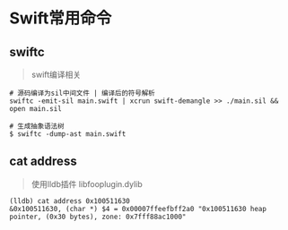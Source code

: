 # Swift常用命令

## swiftc

> swift编译相关

```shell
# 源码编译为sil中间文件 | 编译后的符号解析
swiftc -emit-sil main.swift | xcrun swift-demangle >> ./main.sil && open main.sil
```

```shell
# 生成抽象语法树
$ swiftc -dump-ast main.swift
```

## cat address

> 使用lldb插件 libfooplugin.dylib

```shell
(lldb) cat address 0x100511630
&0x100511630, (char *) $4 = 0x00007ffeefbff2a0 "0x100511630 heap pointer, (0x30 bytes), zone: 0x7fff88ac1000"
```

